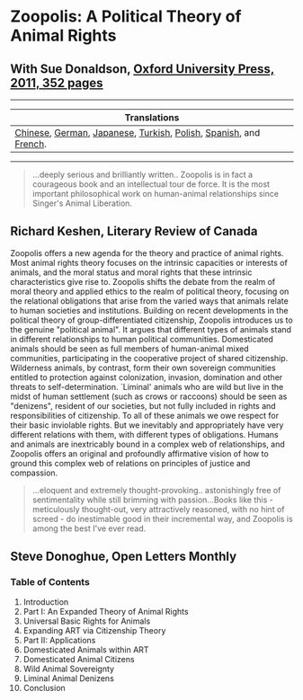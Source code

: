 # Zoopolis: A Political Theory of Animal Rights

## With Sue Donaldson, [Oxford University Press, 2011, 352 pages](https://global.oup.com/academic/product/zoopolis-9780199599660?q=animal%20rights&lang=en&cc=us)

---

| Translations |
| --- |
| [Chinese](/publications/translated/chinese), [German](/publications/translated/german), [Japanese](/publications/translated/japanese), [Turkish](/publications/translated/turkish), [Polish](/publications/translated/polish), [Spanish](/publications/translated/spanish), and [French](/publications/translated/french). |

---

> ...deeply serious and brilliantly written.. Zoopolis is in fact a courageous book and an intellectual tour de force. It is the most important philosophical work on human-animal relationships since Singer's Animal Liberation.

## Richard Keshen, Literary Review of Canada

Zoopolis offers a new agenda for the theory and practice of animal rights. Most animal rights theory focuses on the intrinsic capacities or interests of animals, and the moral status and moral rights that these intrinsic characteristics give rise to. Zoopolis shifts the debate from the realm of moral theory and applied ethics to the realm of political theory, focusing on the relational obligations that arise from the varied ways that animals relate to human societies and institutions. Building on recent developments in the political theory of group-differentiated citizenship, Zoopolis introduces us to the genuine "political animal". It argues that different types of animals stand in different relationships to human political communities. Domesticated animals should be seen as full members of human-animal mixed communities, participating in the cooperative project of shared citizenship. Wilderness animals, by contrast, form their own sovereign communities entitled to protection against colonization, invasion, domination and other threats to self-determination. `Liminal' animals who are wild but live in the midst of human settlement (such as crows or raccoons) should be seen as "denizens", resident of our societies, but not fully included in rights and responsibilities of citizenship. To all of these animals we owe respect for their basic inviolable rights. But we inevitably and appropriately have very different relations with them, with different types of obligations. Humans and animals are inextricably bound in a complex web of relationships, and Zoopolis offers an original and profoundly affirmative vision of how to ground this complex web of relations on principles of justice and compassion.

> ...eloquent and extremely thought-provoking.. astonishingly free of sentimentality while still brimming with passion...Books like this - meticulously thought-out, very attractively reasoned, with no hint of screed - do inestimable good in their incremental way, and Zoopolis is among the best I've ever read.

## Steve Donoghue, Open Letters Monthly

### Table of Contents

1. Introduction
2. Part I: An Expanded Theory of Animal Rights
3. Universal Basic Rights for Animals
4. Expanding ART via Citizenship Theory
5. Part II: Applications
6. Domesticated Animals within ART
7. Domesticated Animal Citizens
8. Wild Animal Sovereignty
9. Liminal Animal Denizens
10. Conclusion
